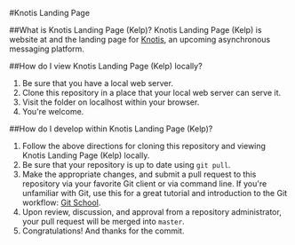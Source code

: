 #Knotis Landing Page

##What is Knotis Landing Page (Kelp)?
Knotis Landing Page (Kelp) is website at and the landing page for [Knotis](http://knot.is), an upcoming asynchronous messaging platform.

##How do I view Knotis Landing Page (Kelp) locally?
1. Be sure that you have a local web server.
2. Clone this repository in a place that your local web server can serve it.
3. Visit the folder on localhost within your browser.
4. You're welcome.

##How do I develop within Knotis Landing Page (Kelp)?
1. Follow the above directions for cloning this repository and viewing Knotis Landing Page (Kelp) locally.
2. Be sure that your repository is up to date using `git pull`.
3. Make the appropriate changes, and submit a pull request to this repository via your favorite Git client or via command line. If you're unfamiliar with Git, use this for a great tutorial and introduction to the Git workflow: [Git School](https://try.github.io/).
4. Upon review, discussion, and approval from a repository administrator, your pull request will be merged into `master`.
5. Congratulations! And thanks for the commit.
